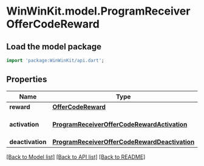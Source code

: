 # WinWinKit.model.ProgramReceiverOfferCodeReward

## Load the model package
```dart
import 'package:WinWinKit/api.dart';
```

## Properties
Name | Type | Description | Notes
------------ | ------------- | ------------- | -------------
**reward** | [**OfferCodeReward**](OfferCodeReward.md) | The reward | 
**activation** | [**ProgramReceiverOfferCodeRewardActivation**](ProgramReceiverOfferCodeRewardActivation.md) | The activation configuration | 
**deactivation** | [**ProgramReceiverOfferCodeRewardDeactivation**](ProgramReceiverOfferCodeRewardDeactivation.md) |  | 

[[Back to Model list]](../README.md#documentation-for-models) [[Back to API list]](../README.md#documentation-for-api-endpoints) [[Back to README]](../README.md)


